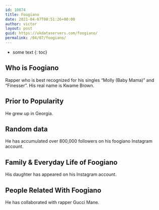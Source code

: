 ```yaml
---
id: 10874
title: Foogiano
date: 2021-04-07T08:51:26+00:00
author: victor
layout: post
guid: https://ukdataservers.com/foogiano/
permalink: /04/07/foogiano/
---
```


* some text
{: toc}


## Who is Foogiano



Rapper who is best recognized for his singles &#8220;Molly (Baby Mama)&#8221; and &#8220;Finesser&#8221;. His real name is Kwame Brown. 

                
                
                
## Prior to Popularity



He grew up in Georgia. 

                
                
                
## Random data



He has accumulated over 800,000 followers on his foogiano Instagram account. 

                
                
                
## Family & Everyday Life of Foogiano



His daughter has appeared on his Instagram account. 

                
                
                
## People Related With Foogiano



He has collaborated with rapper Gucci Mane. 

                
              
            
          
          
          